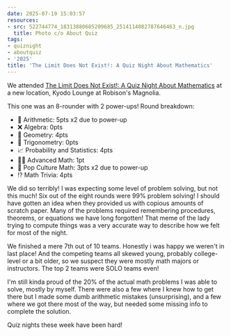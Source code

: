 ```yaml
---
date: 2025-07-19 15:03:57
resources:
- src: 522744774_18313880605209685_2514114082787646463_n.jpg
  title: Photo c/o About Quiz
tags:
- quiznight
- aboutquiz
- '2025'
title: 'The Limit Does Not Exist!: A Quiz Night About Mathematics'
---
```


We attended [The Limit Does Not Exist!: A Quiz Night About Mathematics](https://www.facebook.com/events/1258315569035064) at a new location, Kyodo Lounge at Robison's Magnolia.

This one was an 8-rounder with 2 power-ups! Round breakdown:

- 🧮 Arithmetic: 5pts x2 due to power-up
- ❌ Algebra: 0pts
- 🔷 Geometry: 4pts
- 📐 Trigonometry: 0pts
- 📈 Probability and Statistics: 4pts
- 👨‍🏫 Advanced Math: 1pt
- 🍾 Pop Culture Math: 3pts x2 due to power-up
- ⁉️ Math Trivia: 4pts

We did so terribly! I was expecting some level of problem solving, but not this much! Six out of the eight rounds were 99% problem solving! I should have gotten an idea when they provided us with copious amounts of scratch paper. Many of the problems required remembering procedures, theorems, or equations we have long forgotten! That meme of the lady trying to compute things was a very accurate way to describe how we felt for most of the night.

We finished a mere 7th out of 10 teams. Honestly i was happy we weren't in last place! And the competing teams all skewed young, probably college-level or a bit older, so we suspect they were mostly math majors or instructors. The top 2 teams were SOLO teams even!

I'm still kinda proud of the 20% of the actual math problems I was able to solve, mostly by myself. There were also a few where I knew how to get there but I made some dumb arithmetic mistakes (unsurprising), and a few where we got there most of the way, but needed some missing info to complete the solution.

Quiz nights these week have been hard!